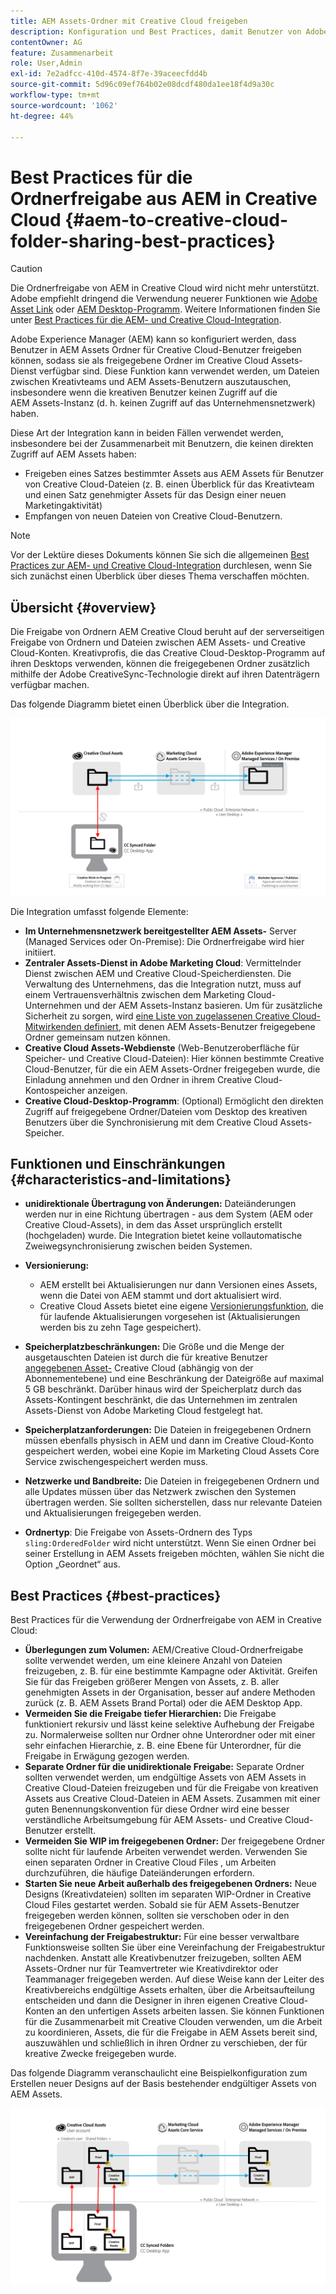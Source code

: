 ```yaml
---
title: AEM Assets-Ordner mit Creative Cloud freigeben
description: Konfiguration und Best Practices, damit Benutzer von Adobe Experience Manager Assets Asset-Ordner mit Adobe Creative Cloud-Benutzern austauschen können.
contentOwner: AG
feature: Zusammenarbeit
role: User,Admin
exl-id: 7e2adfcc-410d-4574-8f7e-39aceecfdd4b
source-git-commit: 5d96c09ef764b02e08dcdf480da1ee18f4d9a30c
workflow-type: tm+mt
source-wordcount: '1062'
ht-degree: 44%

---
```


# Best Practices für die Ordnerfreigabe aus AEM in Creative Cloud {#aem-to-creative-cloud-folder-sharing-best-practices}

>[!CAUTION]
>
>Die Ordnerfreigabe von AEM in Creative Cloud wird nicht mehr unterstützt. Adobe empfiehlt dringend die Verwendung neuerer Funktionen wie [Adobe Asset Link](https://helpx.adobe.com/de/enterprise/admin-guide.html/enterprise/using/adobe-asset-link.ug.html) oder [AEM Desktop-Programm](https://experienceleague.adobe.com/docs/experience-manager-desktop-app/using/using.html?lang=de). Weitere Informationen finden Sie unter [Best Practices für die AEM- und Creative Cloud-Integration](/help/assets/aem-cc-integration-best-practices.md).

Adobe Experience Manager (AEM) kann so konfiguriert werden, dass Benutzer in AEM Assets Ordner für Creative Cloud-Benutzer freigeben können, sodass sie als freigegebene Ordner im Creative Cloud Assets-Dienst verfügbar sind. Diese Funktion kann verwendet werden, um Dateien zwischen Kreativteams und AEM Assets-Benutzern auszutauschen, insbesondere wenn die kreativen Benutzer keinen Zugriff auf die AEM Assets-Instanz (d. h. keinen Zugriff auf das Unternehmensnetzwerk) haben.

Diese Art der Integration kann in beiden Fällen verwendet werden, insbesondere bei der Zusammenarbeit mit Benutzern, die keinen direkten Zugriff auf AEM Assets haben:

* Freigeben eines Satzes bestimmter Assets aus AEM Assets für Benutzer von Creative Cloud-Dateien (z. B. einen Überblick für das Kreativteam und einen Satz genehmigter Assets für das Design einer neuen Marketingaktivität)
* Empfangen von neuen Dateien von Creative Cloud-Benutzern.

>[!NOTE]
>
>Vor der Lektüre dieses Dokuments können Sie sich die allgemeinen [Best Practices zur AEM- und Creative Cloud-Integration](aem-cc-integration-best-practices.md) durchlesen, wenn Sie sich zunächst einen Überblick über dieses Thema verschaffen möchten.

## Übersicht {#overview}

Die Freigabe von Ordnern AEM Creative Cloud beruht auf der serverseitigen Freigabe von Ordnern und Dateien zwischen AEM Assets- und Creative Cloud-Konten. Kreativprofis, die das Creative Cloud-Desktop-Programm auf ihren Desktops verwenden, können die freigegebenen Ordner zusätzlich mithilfe der Adobe CreativeSync-Technologie direkt auf ihren Datenträgern verfügbar machen.

Das folgende Diagramm bietet einen Überblick über die Integration.

![chlimage_1-406](assets/chlimage_1-406.png)

Die Integration umfasst folgende Elemente:

* **Im Unternehmensnetzwerk bereitgestellter AEM Assets-** Server (Managed Services oder On-Premise): Die Ordnerfreigabe wird hier initiiert.
* **Zentraler Assets-Dienst in Adobe Marketing Cloud**: Vermittelnder Dienst zwischen AEM und Creative Cloud-Speicherdiensten. Die Verwaltung des Unternehmens, das die Integration nutzt, muss auf einem Vertrauensverhältnis zwischen dem Marketing Cloud-Unternehmen und der AEM Assets-Instanz basieren. Um für zusätzliche Sicherheit zu sorgen, wird [eine Liste von zugelassenen Creative Cloud-Mitwirkenden definiert](https://experienceleague.adobe.com/docs/core-services/interface/assets/t-admin-add-cc-user.html?lang=en#assets), mit denen AEM Assets-Benutzer freigegebene Ordner gemeinsam nutzen können.
* **Creative Cloud Assets-Webdienste**  (Web-Benutzeroberfläche für Speicher- und Creative Cloud-Dateien): Hier können bestimmte Creative Cloud-Benutzer, für die ein AEM Assets-Ordner freigegeben wurde, die Einladung annehmen und den Ordner in ihrem Creative Cloud-Kontospeicher anzeigen.
* **Creative Cloud-Desktop-Programm**: (Optional) Ermöglicht den direkten Zugriff auf freigegebene Ordner/Dateien vom Desktop des kreativen Benutzers über die Synchronisierung mit dem Creative Cloud Assets-Speicher.

## Funktionen und Einschränkungen {#characteristics-and-limitations}

* **unidirektionale Übertragung von Änderungen:**  Dateiänderungen werden nur in eine Richtung übertragen - aus dem System (AEM oder Creative Cloud-Assets), in dem das Asset ursprünglich erstellt (hochgeladen) wurde. Die Integration bietet keine vollautomatische Zweiwegsynchronisierung zwischen beiden Systemen.

* **Versionierung:**

   * AEM erstellt bei Aktualisierungen nur dann Versionen eines Assets, wenn die Datei von AEM stammt und dort aktualisiert wird.
   * Creative Cloud Assets bietet eine eigene [Versionierungsfunktion](https://helpx.adobe.com/de/creative-cloud/help/versioning-faq.html), die für laufende Aktualisierungen vorgesehen ist (Aktualisierungen werden bis zu zehn Tage gespeichert).

* **Speicherplatzbeschränkungen:** Die Größe und die Menge der ausgetauschten Dateien ist durch die für kreative Benutzer  [angegebenen Asset-](https://helpx.adobe.com/de/creative-cloud/kb/file-storage-quota.html) Creative Cloud (abhängig von der Abonnementebene) und eine Beschränkung der Dateigröße auf maximal 5 GB beschränkt. Darüber hinaus wird der Speicherplatz durch das Assets-Kontingent beschränkt, die das Unternehmen im zentralen Assets-Dienst von Adobe Marketing Cloud festgelegt hat.

* **Speicherplatzanforderungen:**  Die Dateien in freigegebenen Ordnern müssen ebenfalls physisch in AEM und dann im Creative Cloud-Konto gespeichert werden, wobei eine Kopie im Marketing Cloud Assets Core Service zwischengespeichert werden muss.
* **Netzwerke und Bandbreite:** Die Dateien in freigegebenen Ordnern und alle Updates müssen über das Netzwerk zwischen den Systemen übertragen werden. Sie sollten sicherstellen, dass nur relevante Dateien und Aktualisierungen freigegeben werden.
* **Ordnertyp**: Die Freigabe von Assets-Ordnern des Typs `sling:OrderedFolder` wird nicht unterstützt. Wenn Sie einen Ordner bei seiner Erstellung in AEM Assets freigeben möchten, wählen Sie nicht die Option „Geordnet“ aus.

## Best Practices {#best-practices}

Best Practices für die Verwendung der Ordnerfreigabe von AEM in Creative Cloud:

* **Überlegungen zum Volumen:** AEM/Creative Cloud-Ordnerfreigabe sollte verwendet werden, um eine kleinere Anzahl von Dateien freizugeben, z. B. für eine bestimmte Kampagne oder Aktivität. Greifen Sie für das Freigeben größerer Mengen von Assets, z. B. aller genehmigten Assets in der Organisation, besser auf andere Methoden zurück (z. B. AEM Assets Brand Portal) oder die AEM Desktop App.
* **Vermeiden Sie die Freigabe tiefer Hierarchien:**  Die Freigabe funktioniert rekursiv und lässt keine selektive Aufhebung der Freigabe zu. Normalerweise sollten nur Ordner ohne Unterordner oder mit einer sehr einfachen Hierarchie, z. B. eine Ebene für Unterordner, für die Freigabe in Erwägung gezogen werden.
* **Separate Ordner für die unidirektionale Freigabe:** Separate Ordner sollten verwendet werden, um endgültige Assets von AEM Assets in Creative Cloud-Dateien freizugeben und für die Freigabe von kreativen Assets aus Creative Cloud-Dateien in AEM Assets. Zusammen mit einer guten Benennungskonvention für diese Ordner wird eine besser verständliche Arbeitsumgebung für AEM Assets- und Creative Cloud-Benutzer erstellt.
* **Vermeiden Sie WIP im freigegebenen Ordner:** Der freigegebene Ordner sollte nicht für laufende Arbeiten verwendet werden. Verwenden Sie einen separaten Ordner in Creative Cloud Files , um Arbeiten durchzuführen, die häufige Dateiänderungen erfordern.
* **Starten Sie neue Arbeit außerhalb des freigegebenen Ordners:** Neue Designs (Kreativdateien) sollten im separaten WIP-Ordner in Creative Cloud Files gestartet werden. Sobald sie für AEM Assets-Benutzer freigegeben werden können, sollten sie verschoben oder in den freigegebenen Ordner gespeichert werden.
* **Vereinfachung der Freigabestruktur:** Für eine besser verwaltbare Funktionsweise sollten Sie über eine Vereinfachung der Freigabestruktur nachdenken. Anstatt alle Kreativbenutzer freizugeben, sollten AEM Assets-Ordner nur für Teamvertreter wie Kreativdirektor oder Teammanager freigegeben werden. Auf diese Weise kann der Leiter des Kreativbereichs endgültige Assets erhalten, über die Arbeitsaufteilung entscheiden und dann die Designer in ihren eigenen Creative Cloud-Konten an den unfertigen Assets arbeiten lassen. Sie können Funktionen für die Zusammenarbeit mit Creative Clouden verwenden, um die Arbeit zu koordinieren, Assets, die für die Freigabe in AEM Assets bereit sind, auszuwählen und schließlich in ihren Ordner zu verschieben, der für kreative Zwecke freigegeben wurde.

Das folgende Diagramm veranschaulicht eine Beispielkonfiguration zum Erstellen neuer Designs auf der Basis bestehender endgültiger Assets von AEM Assets.

![chlimage_1-407](assets/chlimage_1-407.png)
